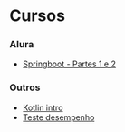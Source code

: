 # Cursos

### Alura
- [Springboot - Partes 1 e 2](springboot/forum/README.md)

### Outros
- [Kotlin intro](kotlin-intro/README.md)
- [Teste desempenho](teste-desempenho/README.md)
